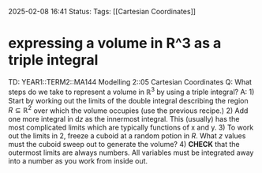 2025-02-08 16:41
Status: 
Tags: [[Cartesian Coordinates]]
# expressing a volume in R^3 as a triple integral

TD: YEAR1::TERM2::MA144 Modelling 2::05 Cartesian Coordinates
Q: What steps do we take to represent a volume in $\mathbb{R}^{3}$ by using a triple integral?
A: 1) Start by working out the limits of the double integral describing the region $R \subseteq\mathbb{R}^{2}$ over which the volume occupies (use the previous recipe.)
2) Add one more integral in $\mathrm{d}z$ as the innermost integral. This (usually) has the most complicated limits which are typically functions of x and y.
3) To work out the limits in 2, freeze a cuboid at a random potion in $R$. What $z$ values must the cuboid sweep out to generate the volume?
4) **CHECK** that the outermost limits are always numbers. All variables must be integrated away into a number as you work from inside out.
<!--ID: 1739033181807-->
